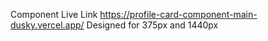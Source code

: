 Component Live Link https://profile-card-component-main-dusky.vercel.app/
Designed for 375px and 1440px
